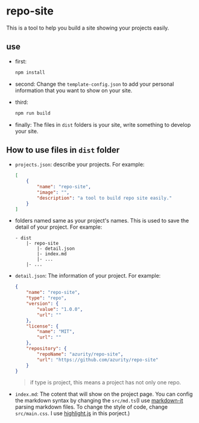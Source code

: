 # repo-site

This is a tool to help you build a site showing your projects easily.

## use

-   first:

    ```sh
    npm install
    ```

-   second: Change the `template-config.json` to add your personal information that you want to show on your site.

-   third:

    ```sh
    npm run build
    ```

-   finally: The files in `dist` folders is your site, write something to develop your site.

## How to use files in `dist` folder

-   `projects.json`: describe your projects. For example:
    ```json
    [
        {
            "name": "repo-site",
            "image": "",
            "description": "a tool to build repo site easily."
        }
    ]
    ```
-   folders named same as your project's names. This is used to save the detail of your project. For example:
    ```
    - dist
        |- repo-site
            |- detail.json
            |- index.md
            |- ...
        |- ...
    ```
-   `detail.json`: The information of your project. For example:

    ```json
    {
        "name": "repo-site",
        "type": "repo",
        "version": {
            "value": "1.0.0",
            "url": ""
        },
        "license": {
            "name": "MIT",
            "url": ""
        },
        "repository": {
            "repoName": "azurity/repo-site",
            "url": "https://github.com/azurity/repo-site"
        }
    }
    ```
    > if type is project, this means a project has not only one repo.

-   `index.md`: The cotent that will show on the project page. You can config the markdown syntax by changing the `src/md.ts`(I use [markdown-it](https://markdown-it.github.io/) parsing markdown files. To change the style of code, change `src/main.css`. I use [highlight.js](https://highlightjs.org/) in this porject.)
